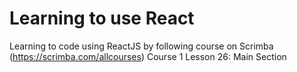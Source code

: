 # Learning to use React


Learning to code using ReactJS by following course on Scrimba (https://scrimba.com/allcourses)
Course 1 Lesson 26: Main Section